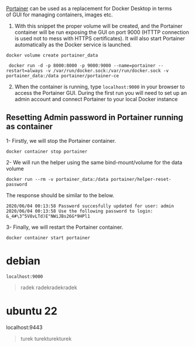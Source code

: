 [Portainer](https://www.portainer.io/ "https://www.portainer.io/") can be used as a replacement for Docker Desktop in terms of GUI for managing containers, images etc.

1.  With this snippet the proper volume will be created, and the Portainer container will be run exposing the GUI on port 9000 (HTTTP connection is used not to mess with HTTPS certificates). It will also start Portainer automatically as the Docker service is launched.
    
   ```
 docker volume create portainer_data
 
    docker run -d -p 8000:8000 -p 9000:9000 --name=portainer --restart=always -v /var/run/docker.sock:/var/run/docker.sock -v portainer_data:/data portainer/portainer-ce
```
    
2.  When the container is running, type `localhost:9000` in your browser to access the Portainer GUI. During the first run you will need to set up an admin account and connect Portainer to your local Docker instance

## Resetting Admin password in Portainer running as container

1- Firstly, we will stop the Portainer container.

```
docker container stop portainer
```

2- We will run the helper using the same bind-mount/volume for the data volume

```
docker run --rm -v portainer_data:/data portainer/helper-reset-password
```

The response should be similar to the below.

```
2020/06/04 00:13:58 Password succesfully updated for user: admin
2020/06/04 00:13:58 Use the following password to login: &_4#\3^5V8vLTd)E"NWiJBs26G*9HPl1
```

3- Finally, we will restart the Portainer container.

```
docker container start portainer
```

# debian 
```
localhost:9000
```
> radek radekradekradek

# ubuntu 22
localhost:9443
> turek turekturekturek

